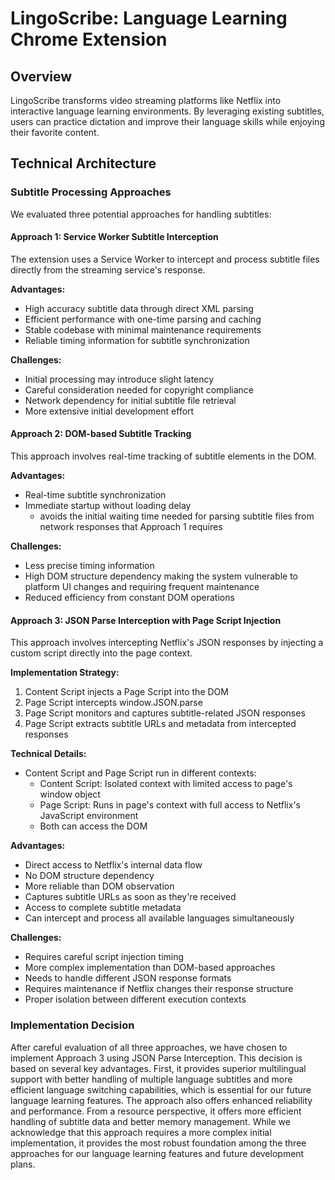 # LingoScribe: Language Learning Chrome Extension

## Overview

LingoScribe transforms video streaming platforms like Netflix into interactive language learning environments. By leveraging existing subtitles, users can practice dictation and improve their language skills while enjoying their favorite content.

## Technical Architecture

### Subtitle Processing Approaches

We evaluated three potential approaches for handling subtitles:

#### Approach 1: Service Worker Subtitle Interception

The extension uses a Service Worker to intercept and process subtitle files directly from the streaming service's response.

**Advantages:**
- High accuracy subtitle data through direct XML parsing
- Efficient performance with one-time parsing and caching
- Stable codebase with minimal maintenance requirements
- Reliable timing information for subtitle synchronization

**Challenges:**
- Initial processing may introduce slight latency
- Careful consideration needed for copyright compliance
- Network dependency for initial subtitle file retrieval
- More extensive initial development effort

#### Approach 2: DOM-based Subtitle Tracking

This approach involves real-time tracking of subtitle elements in the DOM.

**Advantages:**
- Real-time subtitle synchronization
- Immediate startup without loading delay
  - avoids the initial waiting time needed for parsing subtitle files from network responses that Approach 1 requires

**Challenges:**
- Less precise timing information
- High DOM structure dependency making the system vulnerable to platform UI changes and requiring frequent maintenance
- Reduced efficiency from constant DOM operations

#### Approach 3: JSON Parse Interception with Page Script Injection

This approach involves intercepting Netflix's JSON responses by injecting a custom script directly into the page context.

**Implementation Strategy:**
1. Content Script injects a Page Script into the DOM
2. Page Script intercepts window.JSON.parse
3. Page Script monitors and captures subtitle-related JSON responses
4. Page Script extracts subtitle URLs and metadata from intercepted responses

**Technical Details:**
- Content Script and Page Script run in different contexts:
  - Content Script: Isolated context with limited access to page's window object
  - Page Script: Runs in page's context with full access to Netflix's JavaScript environment
  - Both can access the DOM

**Advantages:**
- Direct access to Netflix's internal data flow
- No DOM structure dependency
- More reliable than DOM observation
- Captures subtitle URLs as soon as they're received
- Access to complete subtitle metadata
- Can intercept and process all available languages simultaneously

**Challenges:**
- Requires careful script injection timing
- More complex implementation than DOM-based approaches
- Needs to handle different JSON response formats
- Requires maintenance if Netflix changes their response structure
- Proper isolation between different execution contexts

### Implementation Decision

After careful evaluation of all three approaches, we have chosen to implement Approach 3 using JSON Parse Interception. This decision is based on several key advantages. First, it provides superior multilingual support with better handling of multiple language subtitles and more efficient language switching capabilities, which is essential for our future language learning features. The approach also offers enhanced reliability and performance.
From a resource perspective, it offers more efficient handling of subtitle data and better memory management.
While we acknowledge that this approach requires a more complex initial implementation, it provides the most robust foundation among the three approaches for our language learning features and future development plans.
